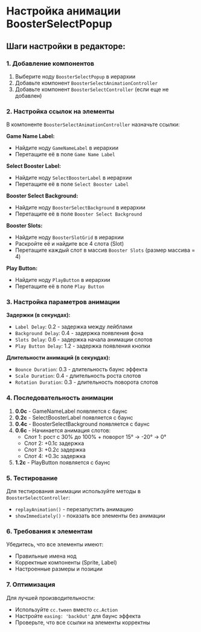 # Настройка анимации BoosterSelectPopup

## Шаги настройки в редакторе:

### 1. Добавление компонентов

1. Выберите ноду `BoosterSelectPopup` в иерархии
2. Добавьте компонент `BoosterSelectAnimationController`
3. Добавьте компонент `BoosterSelectController` (если еще не добавлен)

### 2. Настройка ссылок на элементы

В компоненте `BoosterSelectAnimationController` назначьте ссылки:

**Game Name Label:**

- Найдите ноду `GameNameLabel` в иерархии
- Перетащите её в поле `Game Name Label`

**Select Booster Label:**

- Найдите ноду `SelectBoosterLabel` в иерархии
- Перетащите её в поле `Select Booster Label`

**Booster Select Background:**

- Найдите ноду `BoosterSelectBackground` в иерархии
- Перетащите её в поле `Booster Select Background`

**Booster Slots:**

- Найдите ноду `BoosterSlotGrid` в иерархии
- Раскройте её и найдите все 4 слота (Slot)
- Перетащите каждый слот в массив `Booster Slots` (размер массива = 4)

**Play Button:**

- Найдите ноду `PlayButton` в иерархии
- Перетащите её в поле `Play Button`

### 3. Настройка параметров анимации

**Задержки (в секундах):**

- `Label Delay`: 0.2 - задержка между лейблами
- `Background Delay`: 0.4 - задержка появления фона
- `Slots Delay`: 0.6 - задержка начала анимации слотов
- `Play Button Delay`: 1.2 - задержка появления кнопки

**Длительности анимаций (в секундах):**

- `Bounce Duration`: 0.3 - длительность баунс эффекта
- `Scale Duration`: 0.4 - длительность роста слотов
- `Rotation Duration`: 0.3 - длительность поворота слотов

### 4. Последовательность анимации

1. **0.0с** - GameNameLabel появляется с баунс
2. **0.2с** - SelectBoosterLabel появляется с баунс
3. **0.4с** - BoosterSelectBackground появляется с баунс
4. **0.6с** - Начинается анимация слотов:
   - Слот 1: рост с 30% до 100% + поворот 15° → -20° → 0°
   - Слот 2: +0.1с задержка
   - Слот 3: +0.2с задержка
   - Слот 4: +0.3с задержка
5. **1.2с** - PlayButton появляется с баунс

### 5. Тестирование

Для тестирования анимации используйте методы в `BoosterSelectController`:

- `replayAnimation()` - перезапустить анимацию
- `showImmediately()` - показать все элементы без анимации

### 6. Требования к элементам

Убедитесь, что все элементы имеют:

- Правильные имена нод
- Корректные компоненты (Sprite, Label)
- Настроенные размеры и позиции

### 7. Оптимизация

Для лучшей производительности:

- Используйте `cc.tween` вместо `cc.Action`
- Настройте `easing: 'backOut'` для баунс эффекта
- Проверьте, что все ссылки на элементы корректны
